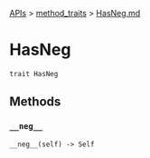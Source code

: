 [APIs](../index.md) > [method_traits](./index.md) > [HasNeg.md]()

# HasNeg

```
trait HasNeg
```

## Methods

### `__neg__`

```
__neg__(self) -> Self
```
